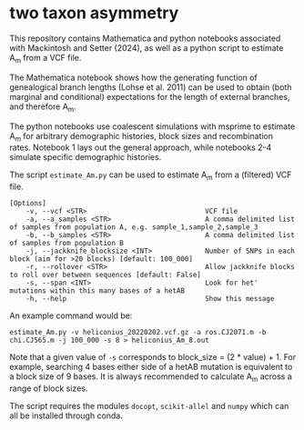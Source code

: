 # two taxon asymmetry
This repository contains Mathematica and python notebooks associated with Mackintosh and Setter (2024), as well as a python script to estimate A<sub>m</sub> from a VCF file.

The Mathematica notebook shows how the generating function of genealogical branch lengths (Lohse et al. 2011) can be used to obtain (both marginal and conditional) expectations for the length of external branches, and therefore A<sub>m</sub>.

The python notebooks use coalescent simulations with msprime to estimate A<sub>m</sub> for arbitrary demographic histories, block sizes and recombination rates. Notebook 1 lays out the general approach, while notebooks 2-4 simulate specific demographic histories.

The script `estimate_Am.py` can be used to estimate A<sub>m</sub> from a (filtered) VCF file.

```
[Options]
    -v, --vcf <STR>                             VCF file
    -a, --a_samples <STR>                       A comma delimited list of samples from population A, e.g. sample_1,sample_2,sample_3
    -b, --b_samples <STR>                       A comma delimited list of samples from population B
    -j, --jackknife_blocksize <INT>             Number of SNPs in each block (aim for >20 blocks) [default: 100_000]
    -r, --rollover <STR>                        Allow jackknife blocks to roll over between sequences [default: False]
    -s, --span <INT>                            Look for het' mutations within this many bases of a hetAB
    -h, --help                                  Show this message
```

An example command would be:

`estimate_Am.py -v heliconius_20220202.vcf.gz -a ros.CJ2071.m -b chi.CJ565.m -j 100_000 -s 8 > heliconius_Am_8.out`

Note that a given value of `-s` corresponds to block_size = (2 * value) + 1. For example, searching 4 bases either side of a hetAB mutation is equivalent to a block size of 9 bases. It is always recommended to calculate A<sub>m</sub> across a range of block sizes.

The script requires the modules `docopt`, `scikit-allel` and `numpy` which can all be installed through conda.


